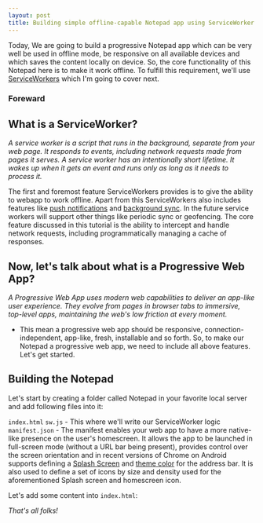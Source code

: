 ```yaml
---
layout: post
title: Building simple offline-capable Notepad app using ServiceWorker
---
```


Today, We are going to build a progressive Notepad app which can be very well be used in offline mode, be responsive on all available devices and which saves the content locally on device. So, the core functionality of this Notepad here is to make it work offline. To fulfill this requirement, we'll use [ServiceWorkers](https://developers.google.com/web/fundamentals/getting-started/primers/service-workers) which I'm going to cover next.

### Foreward

## What is a ServiceWorker?

_A service worker is a script that runs in the background, separate from your web page. It responds to events, including network requests made from pages it serves. A service worker has an intentionally short lifetime. It wakes up when it gets an event and runs only as long as it needs to process it._

The first and foremost feature ServiceWorkers provides is to give the ability to webapp to work offline. Apart from this ServiceWorkers also includes features like [push notifications](https://developers.google.com/web/updates/2015/03/push-notifications-on-the-open-web) and [background sync](https://developers.google.com/web/updates/2015/12/background-sync). In the future service workers will support other things like periodic sync or geofencing. The core feature discussed in this tutorial is the ability to intercept and handle network requests, including programmatically managing a cache of responses.

## Now, let's talk about what is a Progressive Web App?

_A Progressive Web App uses modern web capabilities to deliver an app-like user experience. They evolve from pages in browser tabs to immersive, top-level apps, maintaining the web's low friction at every moment._

- This mean a progressive web app should be responsive, connection-independent, app-like, fresh, installable and so forth. So, to make our Notepad a progressive web app, we need to include all above features. Let's get started.

## Building the Notepad

Let's start by creating a folder called Notepad in your favorite local server and add following files into it:

`index.html`
`sw.js` - This where we'll write our ServiceWorker logic
`manifest.json` - The manifest enables your web app to have a more native-like presence on the user's homescreen. It allows the app to be launched in full-screen mode (without a URL bar being present), provides control over the screen orientation and in recent versions of Chrome on Android supports defining a [Splash Screen](https://developers.google.com/web/updates/2015/10/splashscreen?hl=en) and [theme color](https://developers.google.com/web/updates/2014/11/Support-for-theme-color-in-Chrome-39-for-Android?hl=en) for the address bar. It is also used to define a set of icons by size and density used for the aforementioned Splash screen and homescreen icon.

Let's add some content into `index.html`:

<script src="https://gist.github.com/amitmerchant1990/e2d6fb2d92327fec9c7de85122a8137a.js"></script>

_That's all folks!_
